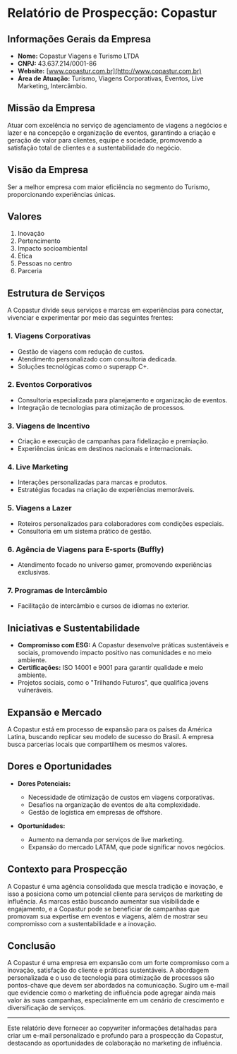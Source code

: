 # Relatório de Prospecção: Copastur

## Informações Gerais da Empresa
- **Nome:** Copastur Viagens e Turismo LTDA
- **CNPJ:** 43.637.214/0001-86
- **Website:** [www.copastur.com.br](http://www.copastur.com.br)
- **Área de Atuação:** Turismo, Viagens Corporativas, Eventos, Live Marketing, Intercâmbio.

## Missão da Empresa
Atuar com excelência no serviço de agenciamento de viagens a negócios e lazer e na concepção e organização de eventos, garantindo a criação e geração de valor para clientes, equipe e sociedade, promovendo a satisfação total de clientes e a sustentabilidade do negócio.

## Visão da Empresa
Ser a melhor empresa com maior eficiência no segmento do Turismo, proporcionando experiências únicas.

## Valores
1. Inovação
2. Pertencimento
3. Impacto socioambiental
4. Ética
5. Pessoas no centro
6. Parceria

## Estrutura de Serviços
A Copastur divide seus serviços e marcas em experiências para conectar, vivenciar e experimentar por meio das seguintes frentes:

### 1. **Viagens Corporativas**
   - Gestão de viagens com redução de custos.
   - Atendimento personalizado com consultoria dedicada.
   - Soluções tecnológicas como o superapp C+.

### 2. **Eventos Corporativos**
   - Consultoria especializada para planejamento e organização de eventos.
   - Integração de tecnologias para otimização de processos.

### 3. **Viagens de Incentivo**
   - Criação e execução de campanhas para fidelização e premiação.
   - Experiências únicas em destinos nacionais e internacionais.

### 4. **Live Marketing**
   - Interações personalizadas para marcas e produtos.
   - Estratégias focadas na criação de experiências memoráveis.

### 5. **Viagens a Lazer**
   - Roteiros personalizados para colaboradores com condições especiais.
   - Consultoria em um sistema prático de gestão.

### 6. **Agência de Viagens para E-sports (Buffly)**
   - Atendimento focado no universo gamer, promovendo experiências exclusivas.

### 7. **Programas de Intercâmbio**
   - Facilitação de intercâmbio e cursos de idiomas no exterior.

## Iniciativas e Sustentabilidade
- **Compromisso com ESG:** A Copastur desenvolve práticas sustentáveis e sociais, promovendo impacto positivo nas comunidades e no meio ambiente.
- **Certificações:** ISO 14001 e 9001 para garantir qualidade e meio ambiente.
- Projetos sociais, como o "Trilhando Futuros", que qualifica jovens vulneráveis.

## Expansão e Mercado
A Copastur está em processo de expansão para os países da América Latina, buscando replicar seu modelo de sucesso do Brasil. A empresa busca parcerias locais que compartilhem os mesmos valores. 

## Dores e Oportunidades
- **Dores Potenciais:**
  - Necessidade de otimização de custos em viagens corporativas.
  - Desafios na organização de eventos de alta complexidade.
  - Gestão de logística em empresas de offshore.

- **Oportunidades:**
  - Aumento na demanda por serviços de live marketing.
  - Expansão do mercado LATAM, que pode significar novos negócios.

## Contexto para Prospecção
A Copastur é uma agência consolidada que mescla tradição e inovação, e isso a posiciona como um potencial cliente para serviços de marketing de influência. As marcas estão buscando aumentar sua visibilidade e engajamento, e a Copastur pode se beneficiar de campanhas que promovam sua expertise em eventos e viagens, além de mostrar seu compromisso com a sustentabilidade e a inovação.

## Conclusão
A Copastur é uma empresa em expansão com um forte compromisso com a inovação, satisfação do cliente e práticas sustentáveis. A abordagem personalizada e o uso de tecnologia para otimização de processos são pontos-chave que devem ser abordados na comunicação. Sugiro um e-mail que evidencie como o marketing de influência pode agregar ainda mais valor às suas campanhas, especialmente em um cenário de crescimento e diversificação de serviços. 

--- 

Este relatório deve fornecer ao copywriter informações detalhadas para criar um e-mail personalizado e profundo para a prospecção da Copastur, destacando as oportunidades de colaboração no marketing de influência.